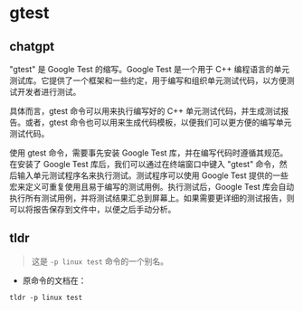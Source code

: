 # gtest 
## chatgpt 
"gtest" 是 Google Test 的缩写。Google Test 是一个用于 C++ 编程语言的单元测试库。它提供了一个框架和一些约定，用于编写和组织单元测试代码，以方便测试开发者进行测试。

具体而言，gtest 命令可以用来执行编写好的 C++ 单元测试代码，并生成测试报告。或者，gtest 命令也可以用来生成代码模板，以便我们可以更方便的编写单元测试代码。

使用 gtest 命令，需要事先安装 Google Test 库，并在编写代码时遵循其规范。在安装了 Google Test 库后，我们可以通过在终端窗口中键入 "gtest" 命令，然后输入单元测试程序名来执行测试。测试程序可以使用 Google Test 提供的一些宏来定义可重复使用且易于编写的测试用例。执行测试后，Google Test 库会自动执行所有测试用例，并将测试结果汇总到屏幕上。如果需要更详细的测试报告，则可以将报告保存到文件中，以便之后手动分析。 

## tldr 
 
> 这是 `-p linux test` 命令的一个别名。

- 原命令的文档在：

`tldr -p linux test`
